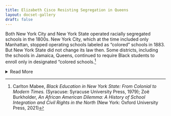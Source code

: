 ```yaml
---
title: Elizabeth Cisco Resisting Segregation in Queens
layout: docset-gallery
draft: false
---
```


Both New York City and New York State operated racially segregated schools in the 1800s. New York City, which at the time included only Manhattan, stopped operating schools labeled as “colored” schools in 1883. But New York State did not change its law then. Some districts, including the schools in Jamaica, Queens, continued to require Black students to enroll only in designated “colored schools.[^1]

<details>
  <summary>Read More</summary>

Black parents, including Elizabeth Cisco and her husband Samuel Cisco, saw that segregation and inequality were linked. They wanted the higher-quality school facilities they saw available at the local white school for their children. They resisted the policy of school segregation, and their actions helped change New York state law.  

Listen to a description of Elizabeth and Samuel Cisco’s activism in the [School Colors podcast, Season 2, Episode 2](https://www.npr.org/transcripts/1097873098).

[^1]: Carlton Mabee, *Black Education in New York State: From Colonial to Modern Times.* (Syracuse: Syracuse University Press, 1979); Zoë Burkholder, *An African American Dilemma: A History of School Integration and Civil Rights in the North* (New York: Oxford University Press, 2021)

</details>

